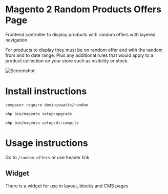 # Magento 2 Random Products Offers Page #

Frontend controller to display products with random offers with layered navigation.

For products to display they must be on random offer and with the random from and to date range.  Plus any additional rules that would apply to a product collection on your store such as visibility or stock.

![Screenshot](https://i.snag.gy/3GZ6wr.jpg)

# Install instructions #

`composer require dominicwatts/random`

`php bin/magento setup:upgrade`

`php bin/magento setup:di:compile`

# Usage instructions #

Go to `/random-offers` or use header link

## Widget

There is a widget for use in layout, blocks and CMS pages